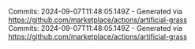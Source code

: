 Commits: 2024-09-07T11:48:05.149Z - Generated via https://github.com/marketplace/actions/artificial-grass
<br>
Commits: 2024-09-07T11:48:05.149Z - Generated via https://github.com/marketplace/actions/artificial-grass
<br>
